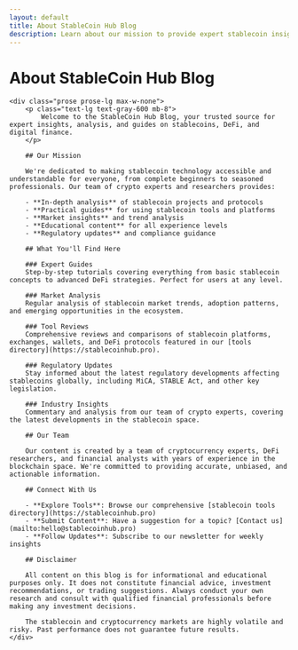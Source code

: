 ```yaml
---
layout: default
title: About StableCoin Hub Blog
description: Learn about our mission to provide expert stablecoin insights, analysis, and guides for the crypto community.
---
```


<div class="bg-white rounded-xl shadow-sm border p-6 sm:p-8">
    <h1 class="text-3xl sm:text-4xl font-bold text-gray-900 mb-6">About StableCoin Hub Blog</h1>
    
    <div class="prose prose-lg max-w-none">
        <p class="text-lg text-gray-600 mb-8">
            Welcome to the StableCoin Hub Blog, your trusted source for expert insights, analysis, and guides on stablecoins, DeFi, and digital finance.
        </p>

        ## Our Mission

        We're dedicated to making stablecoin technology accessible and understandable for everyone, from complete beginners to seasoned professionals. Our team of crypto experts and researchers provides:

        - **In-depth analysis** of stablecoin projects and protocols
        - **Practical guides** for using stablecoin tools and platforms  
        - **Market insights** and trend analysis
        - **Educational content** for all experience levels
        - **Regulatory updates** and compliance guidance

        ## What You'll Find Here

        ### Expert Guides
        Step-by-step tutorials covering everything from basic stablecoin concepts to advanced DeFi strategies. Perfect for users at any level.

        ### Market Analysis  
        Regular analysis of stablecoin market trends, adoption patterns, and emerging opportunities in the ecosystem.

        ### Tool Reviews
        Comprehensive reviews and comparisons of stablecoin platforms, exchanges, wallets, and DeFi protocols featured in our [tools directory](https://stablecoinhub.pro).

        ### Regulatory Updates
        Stay informed about the latest regulatory developments affecting stablecoins globally, including MiCA, STABLE Act, and other key legislation.

        ### Industry Insights
        Commentary and analysis from our team of crypto experts, covering the latest developments in the stablecoin space.

        ## Our Team

        Our content is created by a team of cryptocurrency experts, DeFi researchers, and financial analysts with years of experience in the blockchain space. We're committed to providing accurate, unbiased, and actionable information.

        ## Connect With Us

        - **Explore Tools**: Browse our comprehensive [stablecoin tools directory](https://stablecoinhub.pro)
        - **Submit Content**: Have a suggestion for a topic? [Contact us](mailto:hello@stablecoinhub.pro)
        - **Follow Updates**: Subscribe to our newsletter for weekly insights

        ## Disclaimer

        All content on this blog is for informational and educational purposes only. It does not constitute financial advice, investment recommendations, or trading suggestions. Always conduct your own research and consult with qualified financial professionals before making any investment decisions.

        The stablecoin and cryptocurrency markets are highly volatile and risky. Past performance does not guarantee future results.
    </div>
</div>
